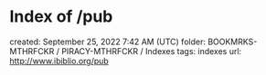 # Index of /pub

created: September 25, 2022 7:42 AM (UTC)
folder: BOOKMRKS-MTHRFCKR / PIRACY-MTHRFCKR / Indexes
tags: indexes
url: http://www.ibiblio.org/pub